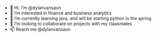 - 👋 Hi, I’m @dylanvansaun
- 👀 I’m interested in finance and business analytics
- 🌱 I’m currently learning java, and will be starting python in the spring
- 💞️ I’m looking to collaborate on projects with my classmates
- 📫 Reach me @dylanvansaun

<!---
dylanvansaun/dylanvansaun is a ✨ special ✨ repository because its `README.md` (this file) appears on your GitHub profile.
You can click the Preview link to take a look at your changes.
--->
